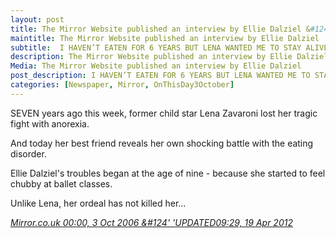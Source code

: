 ```yaml
---
layout: post
title: The Mirror Website published an interview by Ellie Dalziel &#124; 3 October 1999
maintitle: The Mirror Website published an interview by Ellie Dalziel
subtitle:  I HAVEN’T EATEN FOR 6 YEARS BUT LENA WANTED ME TO STAY ALIVE AND HELP OTHER VICTIMS.
description: The Mirror Website published an interview by Ellie Dalziel
Media: The Mirror Website published an interview by Ellie Dalziel
post_description: I HAVEN’T EATEN FOR 6 YEARS BUT LENA WANTED ME TO STAY ALIVE AND HELP OTHER VICTIMS.
categories: [Newspaper, Mirror, OnThisDay3October]
---
```


SEVEN years ago this week, former child star Lena Zavaroni lost her tragic fight with anorexia.

And today her best friend reveals her own shocking battle with the eating disorder.

Ellie Dalziel's troubles began at the age of nine - because she started to feel chubby at ballet classes.

Unlike Lena, her ordeal has not killed her...

<cite><a href="https://www.mirror.co.uk/news/uk-news/i-havent-eaten-for-6-years-but-lena-702767">Mirror.co.uk 00:00, 3 Oct 2006 &#124' 'UPDATED09:29, 19 Apr 2012</a></cite>
